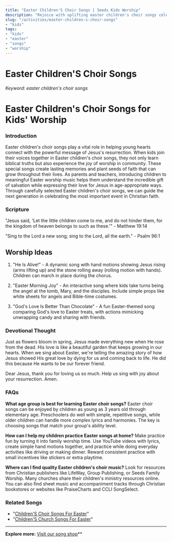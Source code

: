 ```yaml
---
title: "Easter Children'S Choir Songs | Seeds Kids Worship"
description: "Rejoice with uplifting easter children's choir songs celebrating Jesus' resurrection. Easter worship resources for kids and Sunday school."
slug: "/activities/easter-children-s-choir-songs"
- "kids"
tags:
- "kids"
- "easter"
- "songs"
- "worship"
---
```


# Easter Children'S Choir Songs

_Keyword: easter children's choir songs_

# Easter Children's Choir Songs for Kids' Worship

### Introduction
Easter children's choir songs play a vital role in helping young hearts connect with the powerful message of Jesus's resurrection. When kids join their voices together in Easter children's choir songs, they not only learn biblical truths but also experience the joy of worship in community. These special songs create lasting memories and plant seeds of faith that can grow throughout their lives. As parents and teachers, introducing children to meaningful Easter worship music helps them understand the incredible gift of salvation while expressing their love for Jesus in age-appropriate ways. Through carefully selected Easter children's choir songs, we can guide the next generation in celebrating the most important event in Christian faith.

### Scripture
"Jesus said, 'Let the little children come to me, and do not hinder them, for the kingdom of heaven belongs to such as these.'" - Matthew 19:14

"Sing to the Lord a new song; sing to the Lord, all the earth." - Psalm 96:1

## Worship Ideas
1. "He Is Alive!" - A dynamic song with hand motions showing Jesus rising (arms lifting up) and the stone rolling away (rolling motion with hands). Children can march in place during the chorus.

2. "Easter Morning Joy" - An interactive song where kids take turns being the angel at the tomb, Mary, and the disciples. Include simple props like white sheets for angels and Bible-time costumes.

3. "God's Love Is Better Than Chocolate" - A fun Easter-themed song comparing God's love to Easter treats, with actions mimicking unwrapping candy and sharing with friends.

### Devotional Thought
Just as flowers bloom in spring, Jesus made everything new when He rose from the dead. His love is like a beautiful garden that keeps growing in our hearts. When we sing about Easter, we're telling the amazing story of how Jesus showed His great love by dying for us and coming back to life. He did this because He wants to be our forever friend.

Dear Jesus, thank you for loving us so much. Help us sing with joy about your resurrection. Amen.

### FAQs

**What age group is best for learning Easter choir songs?**
Easter choir songs can be enjoyed by children as young as 3 years old through elementary age. Preschoolers do well with simple, repetitive songs, while older children can handle more complex lyrics and harmonies. The key is choosing songs that match your group's ability level.

**How can I help my children practice Easter songs at home?**
Make practice fun by turning it into family worship time. Use YouTube videos with lyrics, create simple hand motions together, and practice while doing everyday activities like driving or making dinner. Reward consistent practice with small incentives like stickers or extra playtime.

**Where can I find quality Easter children's choir music?**
Look for resources from Christian publishers like LifeWay, Group Publishing, or Seeds Family Worship. Many churches share their children's ministry resources online. You can also find sheet music and accompaniment tracks through Christian bookstores or websites like PraiseCharts and CCLI SongSelect.

### Related Songs

- "[Children'S Choir Songs For Easter](/activities/children-s-choir-songs-for-easter/)"
- "[Children'S Church Songs For Easter](/activities/children-s-church-songs-for-easter/)"

---

**Explore more:** [Visit our song shop](https://seedskidsworship.com/shop)**

<!-- Schema Markup -->
<script type="application/ld+json">
{
  "@context": "https://schema.org",
  "@type": "MusicRecording",
  "name": "Easter Children'S Choir Songs",
  "byArtist": {
    "@type": "MusicGroup",
    "name": "Seeds Kids Worship"
  },
  "isFamilyFriendly": true,
  "url": "https://seedskidsworship.com/activities/easter-children-s-choir-songs/"
}
</script>